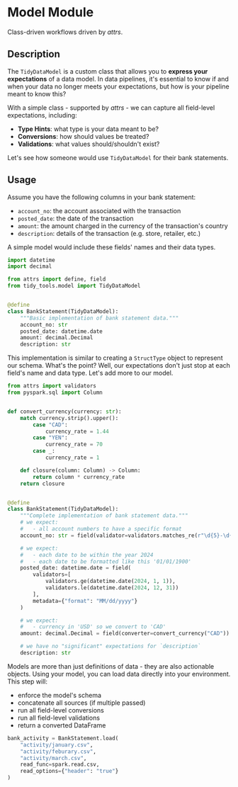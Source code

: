 # Model Module

Class-driven workflows driven by *attrs*.

## Description

The `TidyDataModel` is a custom class that allows you to **express your expectations**
of a data model. In data pipelines, it's essential to know if and when your data no
longer meets your expectations, but how is your pipeline meant to know this?

With a simple class - supported by *attrs* - we can capture all field-level expectations,
including:

- **Type Hints**: what type is your data meant to be?
- **Conversions**: how should values be treated?
- **Validations**: what values should/shouldn't exist?

Let's see how someone would use `TidyDataModel` for their bank statements.

## Usage

Assume you have the following columns in your bank statement:

- `account_no`: the account associated with the transaction
- `posted_date`: the date of the transaction
- `amount`: the amount charged in the currency of the transaction's country
- `description`: details of the transaction (e.g. store, retailer, etc.)

A simple model would include these fields' names and their data types.

```python
import datetime
import decimal

from attrs import define, field
from tidy_tools.model import TidyDataModel


@define
class BankStatement(TidyDataModel):
    """Basic implementation of bank statement data."""
    account_no: str
    posted_date: datetime.date
    amount: decimal.Decimal
    description: str
```

This implementation is similar to creating a `StructType` object to represent
our schema. What's the point? Well, our expectations don't just stop at each
field's name and data type. Let's add more to our model.

```python
from attrs import validators
from pyspark.sql import Column


def convert_currency(currency: str):
    match currency.strip().upper():
        case "CAD":
            currency_rate = 1.44
        case "YEN":
            currency_rate = 70
        case _:
            currency_rate = 1

    def closure(column: Column) -> Column:
        return column * currency_rate
    return closure


@define
class BankStatement(TidyDataModel):
    """Complete implementation of bank statement data."""
    # we expect:
    #   - all account numbers to have a specific format
    account_no: str = field(validator=validators.matches_re(r"\d{5}-\d{3}-\d{2}"))

    # we expect:
    #   - each date to be within the year 2024
    #   - each date to be formatted like this '01/01/1900'
    posted_date: datetime.date = field(
        validators=[
            validators.ge(datetime.date(2024, 1, 1)),
            validators.le(datetime.date(2024, 12, 31))
        ],
        metadata={"format": "MM/dd/yyyy"}
    )

    # we expect:
    #   - currency in 'USD' so we convert to 'CAD'
    amount: decimal.Decimal = field(converter=convert_currency("CAD"))

    # we have no "significant" expectations for `description`
    description: str
```

Models are more than just definitions of data - they are also
actionable objects. Using your model, you can load data directly
into your environment. This step will:

- enforce the model's schema
- concatenate all sources (if multiple passed)
- run all field-level conversions
- run all field-level validations
- return a converted DataFrame

```python
bank_activity = BankStatement.load(
    "activity/january.csv",
    "activity/feburary.csv",
    "activity/march.csv",
    read_func=spark.read.csv,
    read_options={"header": "true"}
)
```
